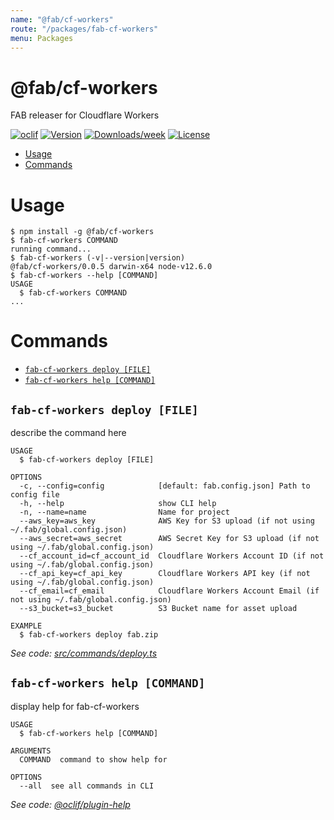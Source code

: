 ```yaml
---
name: "@fab/cf-workers"
route: "/packages/fab-cf-workers"
menu: Packages
---
```


@fab/cf-workers
===============

FAB releaser for Cloudflare Workers

[![oclif](https://img.shields.io/badge/cli-oclif-brightgreen.svg)](https://oclif.io)
[![Version](https://img.shields.io/npm/v/@fab/cf-workers.svg)](https://npmjs.org/package/@fab/cf-workers)
[![Downloads/week](https://img.shields.io/npm/dw/@fab/cf-workers.svg)](https://npmjs.org/package/@fab/cf-workers)
[![License](https://img.shields.io/npm/l/@fab/cf-workers.svg)](https://github.com/fab-spec/fab/blob/master/package.json)

<!-- toc -->
* [Usage](#usage)
* [Commands](#commands)
<!-- tocstop -->
# Usage
<!-- usage -->
```sh-session
$ npm install -g @fab/cf-workers
$ fab-cf-workers COMMAND
running command...
$ fab-cf-workers (-v|--version|version)
@fab/cf-workers/0.0.5 darwin-x64 node-v12.6.0
$ fab-cf-workers --help [COMMAND]
USAGE
  $ fab-cf-workers COMMAND
...
```
<!-- usagestop -->
# Commands
<!-- commands -->
* [`fab-cf-workers deploy [FILE]`](#fab-cf-workers-deploy-file)
* [`fab-cf-workers help [COMMAND]`](#fab-cf-workers-help-command)

## `fab-cf-workers deploy [FILE]`

describe the command here

```
USAGE
  $ fab-cf-workers deploy [FILE]

OPTIONS
  -c, --config=config            [default: fab.config.json] Path to config file
  -h, --help                     show CLI help
  -n, --name=name                Name for project
  --aws_key=aws_key              AWS Key for S3 upload (if not using ~/.fab/global.config.json)
  --aws_secret=aws_secret        AWS Secret Key for S3 upload (if not using ~/.fab/global.config.json)
  --cf_account_id=cf_account_id  Cloudflare Workers Account ID (if not using ~/.fab/global.config.json)
  --cf_api_key=cf_api_key        Cloudflare Workers API key (if not using ~/.fab/global.config.json)
  --cf_email=cf_email            Cloudflare Workers Account Email (if not using ~/.fab/global.config.json)
  --s3_bucket=s3_bucket          S3 Bucket name for asset upload

EXAMPLE
  $ fab-cf-workers deploy fab.zip
```

_See code: [src/commands/deploy.ts](https://github.com/fab-spec/fab/blob/v0.0.5/src/commands/deploy.ts)_

## `fab-cf-workers help [COMMAND]`

display help for fab-cf-workers

```
USAGE
  $ fab-cf-workers help [COMMAND]

ARGUMENTS
  COMMAND  command to show help for

OPTIONS
  --all  see all commands in CLI
```

_See code: [@oclif/plugin-help](https://github.com/oclif/plugin-help/blob/v2.1.6/src/commands/help.ts)_
<!-- commandsstop -->

